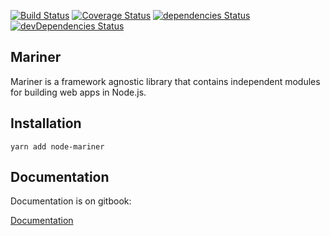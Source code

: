 [![Build Status](https://travis-ci.org/radenkovic/node-mariner.svg?branch=master)](https://travis-ci.org/radenkovic/node-mariner) [![Coverage Status](https://coveralls.io/repos/github/radenkovic/node-mariner/badge.svg)](https://coveralls.io/github/radenkovic/node-mariner) [![dependencies Status](https://david-dm.org/radenkovic/node-mariner/status.svg)](https://david-dm.org/radenkovic/node-mariner) [![devDependencies Status](https://david-dm.org/radenkovic/node-mariner/dev-status.svg)](https://david-dm.org/radenkovic/node-mariner?type=dev)

## Mariner

Mariner is a framework agnostic library that contains independent modules for building web apps in Node.js.

## Installation

```
yarn add node-mariner
```


## Documentation

Documentation is on gitbook:

[Documentation](https://radenkovic.gitbook.io/node-mariner/)



